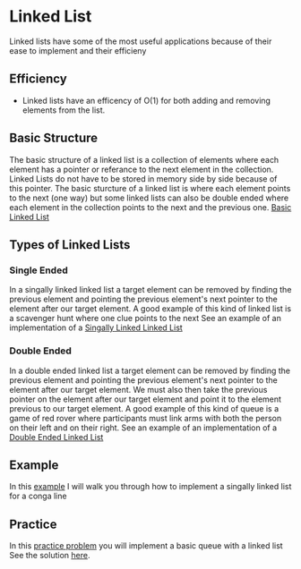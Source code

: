 # Linked List

Linked lists have some of the most useful applications because of their ease to implement and their efficieny

## Efficiency
* Linked lists have an efficency of O(1) for both adding and removing elements from the list. 

## Basic Structure
The basic structure of a linked list is a collection of elements where each element has a pointer or referance to the next element in the collection. Linked Lists do not have to be stored in memory side by side because of this pointer. The basic sturcture of a linked list is where each element points to the next (one way) but some linked lists can also be double ended where each element in the collection points to the next and the previous one. <a href="basic.py">Basic Linked List</a>

## Types of Linked Lists
### Single Ended
In a singally linked linked list a target element can be removed by finding the previous element and pointing the previous element's next pointer to the element after our target element.
A good example of this kind of linked list is a scavenger hunt where one clue points to the next
See an example of an implementation of a <a href="single.py">Singally Linked Linked List</a>

### Double Ended
In a double ended linked list a target element can be removed by finding the previous element and pointing the previous element's next pointer to the element after our target element. We must also then take the previous pointer on the element after our target element and point it to the element previous to our target element.
A good example of this kind of queue is a game of red rover where participants must link arms with both the person on their left and on their right. 
See an example of an implementation of a <a href="double.py">Double Ended Linked List</a>


## Example
In this <a href="example.py">example</a> I will walk you through how to implement a singally linked list for a conga line

## Practice
In this <a href="practice.py">practice problem</a> you will implement a basic queue with a linked list
See the solution <a href="solution.py">here</a>.